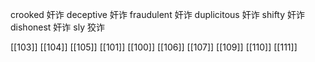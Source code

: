 




crooked 奸诈
deceptive 奸诈
fraudulent 奸诈
duplicitous 奸诈
shifty 奸诈
dishonest 奸诈
sly 狡诈

[[103]]
[[104]]
[[105]]
[[101]]
[[100]]
[[106]]
[[107]]
[[109]]
[[110]]
[[111]]